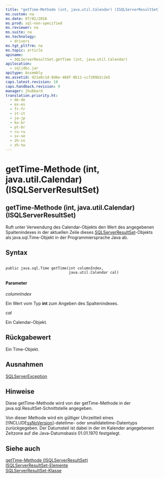 ```yaml
---
title: "getTime-Methode (int, java.util.Calendar) (ISQLServerResultSet)"
ms.custom: na
ms.date: 07/01/2016
ms.prod: sql-non-specified
ms.reviewer: na
ms.suite: na
ms.technology: 
  - drivers
ms.tgt_pltfrm: na
ms.topic: article
apiname: 
  - SQLServerResultSet.getTime (int, java.util.Calendar)
apilocation: 
  - sqljdbc.jar
apitype: Assembly
ms.assetid: d21e0c1d-9d6e-468f-8b11-cc7209b2c2e5
caps.latest.revision: 10
caps.handback.revision: 9
manager: jhubbard
translation.priority.ht: 
  - de-de
  - es-es
  - fr-fr
  - it-it
  - ja-jp
  - ko-kr
  - pt-br
  - ru-ru
  - sv-se
  - zh-cn
  - zh-tw
---
```

# getTime-Methode (int, java.util.Calendar) (ISQLServerResultSet)
    
## getTime\-Methode \(int, java.util.Calendar\) \(ISQLServerResultSet\)  
 Ruft unter Verwendung des Calendar\-Objekts den Wert des angegebenen Spaltenindexes in der aktuellen Zeile dieses [SQLServerResultSet](../content/SQLServerResultSet-Class.md)\-Objekts als java.sql.Time\-Objekt in der Programmiersprache Java ab.  
  
## Syntax  
  
```  
  
public java.sql.Time getTime(int columnIndex,  
                             java.util.Calendar cal)  
```  
  
#### Parameter  
 *columnIndex*  
  
 Ein Wert vom Typ **int** zum Angeben des Spaltenindexes.  
  
 *cal*  
  
 Ein Calendar\-Objekt.  
  
## Rückgabewert  
 Ein Time\-Objekt.  
  
## Ausnahmen  
 [SQLServerException](../content/SQLServerException-Class.md)  
  
## Hinweise  
 Diese getTime\-Methode wird von der getTime\-Methode in der java.sql.ResultSet\-Schnittstelle angegeben.  
  
 Von dieser Methode wird ein gültiger Uhrzeitteil eines [!INCLUDE[ssNoVersion](../content/includes/ssNoVersion_md.md)]\-datetime\- oder smalldatetime\-Datentyps zurückgegeben. Der Datumsteil ist dabei in der im Kalender angegebenen Zeitzone auf die Java\-Datumsbasis 01.01.1970 festgelegt.  
  
## Siehe auch  
 [getTime-Methode &#40;ISQLServerResultSet&#41;](../content/getTime-Method--SQLServerResultSet-.md)   
 [ISQLServerResultSet-Elemente](../content/SQLServerResultSet-Members.md)   
 [SQLServerResultSet-Klasse](../content/SQLServerResultSet-Class.md)  
  
  
